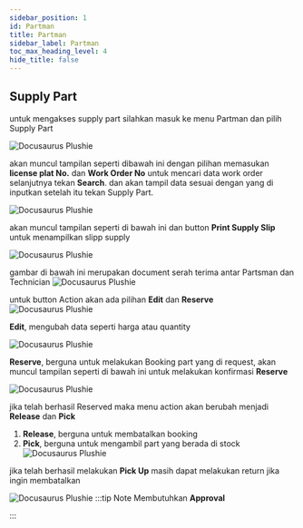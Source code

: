 ```yaml
---
sidebar_position: 1
id: Partman
title: Partman
sidebar_label: Partman
toc_max_heading_level: 4
hide_title: false
---
```


## **Supply Part**

untuk mengakses supply part silahkan masuk ke menu Partman dan pilih Supply Part

![Docusaurus Plushie](/img/PARTSMAN/1.png)

akan muncul tampilan seperti dibawah ini dengan pilihan memasukan **license plat No.** dan **Work Order No** untuk mencari data work order selanjutnya tekan **Search**. dan akan tampil data sesuai dengan yang di inputkan setelah itu tekan Supply Part.

![Docusaurus Plushie](/img/PARTSMAN/2.png)

akan muncul tampilan seperti di bawah ini dan button **Print Supply Slip** untuk menampilkan slipp supply

![Docusaurus Plushie](/img/PARTSMAN/3.png)

gambar di bawah ini merupakan document serah terima antar Partsman dan Technician
![Docusaurus Plushie](/img/PARTSMAN/9.png)

untuk button Action akan ada pilihan **Edit** dan **Reserve**
![Docusaurus Plushie](/img/PARTSMAN/4.png)

**Edit**, mengubah data seperti harga atau quantity

![Docusaurus Plushie](/img/PARTSMAN/5.png)

**Reserve**, berguna untuk melakukan Booking part yang di request, akan muncul tampilan seperti di bawah ini untuk melakukan konfirmasi **Reserve**

![Docusaurus Plushie](/img/PARTSMAN/6.png)

jika telah berhasil Reserved maka menu action akan berubah menjadi **Release** dan **Pick**

1. **Release**, berguna untuk membatalkan booking
2. **Pick**, berguna untuk mengambil part yang berada di stock
   ![Docusaurus Plushie](/img/PARTSMAN/7.png)

jika telah berhasil melakukan **Pick Up** masih dapat melakukan return jika ingin membatalkan

![Docusaurus Plushie](/img/PARTSMAN/8.png)
:::tip Note
Membutuhkan **Approval**

:::